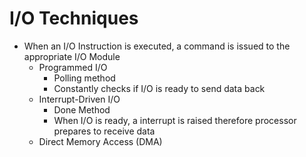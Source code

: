 # I/O Techniques

- When an I/O Instruction is executed, a command is issued to the appropriate I/O Module
	- Programmed I/O
		- Polling method
		- Constantly checks if I/O is ready to send data back
	- Interrupt-Driven I/O
		- Done Method
		- When I/O is ready, a interrupt is raised therefore processor prepares to receive data
	- Direct Memory Access (DMA)